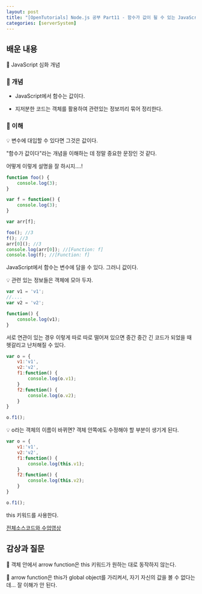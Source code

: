 ```yaml
---
layout: post
title: "[OpenTutorials] Node.js 공부 Part11 - 함수가 값이 될 수 있는 JavaScript, 객체"
categories: [serverSystem]
---
```


## 배운 내용

🚜 JavaScript 심화 개념

### 🚜 개념

- JavaScript에서 함수는 값이다.

- 지저분한 코드는 객체를 활용하여 관련있는 정보끼리 묶어 정리한다.

### 🚜 이해

💡 변수에 대입할 수 있다면 그것은 값이다.

"함수가 값이다"라는 개념을 이해하는 데 정말 중요한 문장인 것 같다.

어떻게 이렇게 설명을 잘 하시지....!

```js
function foo() {
    console.log(3);
}

var f = function() {
    console.log(3);
}

var arr[f];

foo(); //3
f(); //3
arr[0](); //3
console.log(arr[0]); //[Function: f]
console.log(f); //[Function: f]
```

JavaScript에서 함수는 변수에 담을 수 있다. 그러니 값이다.

💡 관련 있는 정보들은 객체에 모아 두자.

```js
var v1 = 'v1';
//....
var v2 = 'v2';

function() {
    console.log(v1);
}
```

서로 연관이 있는 경우 이렇게 따로 따로 떨어져 있으면 중간 중간 긴 코드가 되었을 때 헷갈리고 난처해질 수 있다.

```js
var o = {
    v1:'v1',
    v2:'v2',
    f1:function() {
        console.log(o.v1);
    }
    f2:function() {
        console.log(o.v2);
    }
}

o.f1();
```

💡 o라는 객체의 이름이 바뀌면? 객체 안쪽에도 수정해야 할 부분이 생기게 된다.

```js
var o = {
    v1:'v1',
    v2:'v2',
    f1:function() {
        console.log(this.v1);
    }
    f2:function() {
        console.log(this.v2);
    }
}

o.f1();
```

this 키워드를 사용한다.

[전체소스코드와 수업영상](https://opentutorials.org/module/3549/21146)

## 감상과 질문

🚜 객체 안에서 arrow function은 this 키워드가 원하는 대로 동작하지 않는다.

🚜 arrow function은 this가 global object를 가리켜서, 자기 자신의 값을 볼 수 없다는데... 잘 이해가 안 된다.